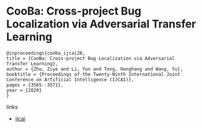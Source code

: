 # CooBa: Cross-project Bug Localization via Adversarial Transfer Learning

```
@inproceedings{cooba_ijcai20,
title = {CooBa: Cross-project Bug Localization via Adversarial Transfer Learning},
author = {Zhu, Ziye and Li, Yun and Tong, Hanghang and Wang, Yu},
booktitle = {Proceedings of the Twenty-Ninth International Joint Conference on Artificial Intelligence (IJCAI)},
pages = {3565--3571},
year = {2020}
}
```

links
- [ijcai](https://www.ijcai.org/Proceedings/2020/493)
